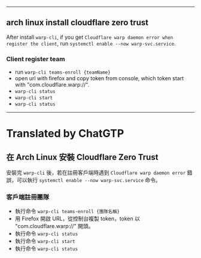 <!--HugoNoteFlag-->

---


## arch linux install cloudflare zero trust

After install `warp-cli`, if you get `Cloudflare warp daemon error when register the client`, run `systemctl enable --now warp-svc.service`.

### Client register team

* run `warp-cli teams-enroll {teamName}`
* open url with firefox and copy token from console, which token start with "com.cloudflare.warp://".
* `warp-cli status`
* `warp-cli start`
* `warp-cli status`




---

<!--HugoNoteZhFlag-->

# Translated by ChatGTP

## 在 Arch Linux 安裝 Cloudflare Zero Trust

安裝完 `warp-cli` 後，若在註冊客戶端時遇到 `Cloudflare warp daemon error` 錯誤，可以執行 `systemctl enable --now warp-svc.service` 命令。

### 客戶端註冊團隊

* 執行命令 `warp-cli teams-enroll {團隊名稱}`
* 用 Firefox 開啟 URL，從控制台複製 token，token 以 "com.cloudflare.warp://" 開頭。
* 執行命令 `warp-cli status`
* 執行命令 `warp-cli start`
* 執行命令 `warp-cli status`
